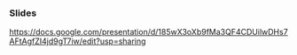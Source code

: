 ### Slides

https://docs.google.com/presentation/d/185wX3oXb9fMa3QF4CDUilwDHs7AFtAgfZI4jd9gT7iw/edit?usp=sharing
